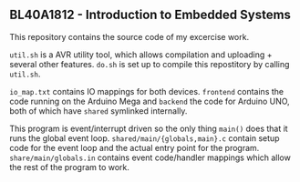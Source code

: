 ## BL40A1812 - Introduction to Embedded Systems 
This repository contains the source code of my excercise work.

`util.sh` is a AVR utility tool, which allows compilation and uploading +
several other features. `do.sh` is set up to compile this repostitory by
calling `util.sh`.

`io_map.txt` contains IO mappings for both devices. `frontend` contains
the code running on the Arduino Mega and `backend` the code for Arduino UNO,
both of which have `shared` symlinked internally.

This program is event/interrupt driven so the only thing `main()` does that
it runs the global event loop. `shared/main/{globals,main}.c` contain setup
code for the event loop and the actual entry point for the program.
`share/main/globals.in` contains event code/handler mappings which allow the
rest of the program to work.
